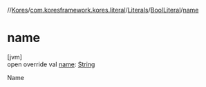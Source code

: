 //[Kores](../../../../index.md)/[com.koresframework.kores.literal](../../index.md)/[Literals](../index.md)/[BoolLiteral](index.md)/[name](name.md)

# name

[jvm]\
open override val [name](name.md): [String](https://kotlinlang.org/api/latest/jvm/stdlib/kotlin/-string/index.html)

Name
